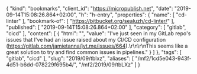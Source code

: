 {
  "kind": "bookmarks",
  "client_id": "https://micropublish.net",
  "date": "2019-09-14T15:08:26.864+02:00",
  "h": "h-entry",
  "properties": {
    "name": [
      "cd-linter"
    ],
    "bookmark-of": [
      "https://bitbucket.org/sealuzh/cd-linter/"
    ],
    "published": [
      "2019-09-14T15:08:26.864+02:00"
    ],
    "category": [
      "gitlab",
      "cicd"
    ],
    "content": [
      {
        "html": "",
        "value": "I've just seen in my GitLab repo's issues that I've had an issue raised about my CI/CD configuration (https://gitlab.com/jamietanna/jvt.me/issues/664).\r\n\r\nThis seems like a great solution to try and find common issues in pipelines."
      }
    ]
  },
  "tags": [
    "gitlab",
    "cicd"
  ],
  "slug": "2019/09/tblxz",
  "aliases": [
    "/mf2/1cd5e043-943f-4d51-b6dd-078229f695b4/",
    "/mf2/2019/09/tbLXz"
  ]
}
